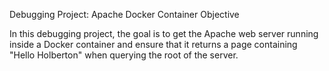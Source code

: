 Debugging Project: Apache Docker Container
Objective

In this debugging project, the goal is to get the Apache web server running inside a Docker container and ensure that it returns a page containing "Hello Holberton" when querying the root of the server.

